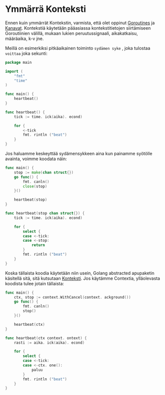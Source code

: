 # Ymmärrä Konteksti

Ennen kuin ymmärrät Kontekstin, varmista, että olet oppinut [Goroutines](https://tour.golang.org/concurrency/1) ja [Kanavat](https://tour.golang.org/concurrency/2). Kontekstiä käytetään pääasiassa kontekstitietojen siirtämiseen Goroutiinien välillä, mukaan lukien peruutussignaali, aikakatkaisu, määräaika, k-v jne.

Meillä on esimerkiksi pitkäaikainen toiminto `sydämen syke` , joka tulostaa `voittaa` joka sekunti:

```go
package main

import (
    "fmt"
    "time"
)

func main() {
    heartbeat()
}

func heartbeat() {
    tick := time. ick(aika). econd)

    for {
        <-tick
        fmt. rintln ("beat")
    }
}
```

Jos haluamme keskeyttää sydämensykkeen aina kun painamme syötölle avainta, voimme koodata näin:

```go
func main() {
    stop := make(chan struct{})
    go func() {
        fmt. canln()
        close(stop)
    }()

    heartbeat(stop)
}

func heartbeat(stop chan struct{}) {
    tick := time. ick(aika). econd)

    for {
        select {
        case <-tick:
        case <-stop:
            return
        }
        fmt. rintln ("beat")
    }
}
```

Koska tällaista koodia käytetään niin usein, Golang abstracted apupaketin käsitellä sitä, sitä kutsutaan [Konteksti](https://golang.org/pkg/context/). Jos käytämme Contextia, ylläolevasta koodista tulee jotain tällaista:

```go
func main() {
    ctx, stop := context.WithCancel(context. ackground())
    go func() {
        fmt. canln()
        stop()
    }()

    heartbeat(ctx)
}

func heartbeat(ctx context. ontext) {
    rasti := aika. ick(aika). econd)

    for {
        select {
        case <-tick:
        case <-ctx. one():
            paluu
        }
        fmt. rintln ("beat")
    }
}
```
